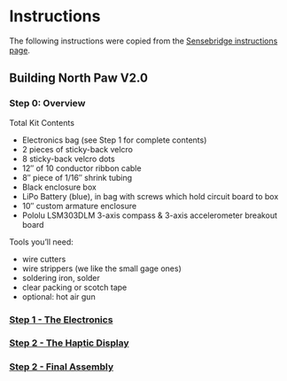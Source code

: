 # Instructions

The following instructions were copied from the [Sensebridge instructions page](https://sensebridge.net/projects/northpaw/instructions/).

## Building North Paw V2.0

### Step 0: Overview

Total Kit Contents

- Electronics bag (see Step 1 for complete contents)
- 2 pieces of sticky-back velcro
- 8 sticky-back velcro dots
- 12″ of 10 conductor ribbon cable
- 8″ piece of 1/16″ shrink tubing
- Black enclosure box
- LiPo Battery (blue), in bag with screws which hold circuit board to box
- 10″ custom armature enclosure
- Pololu LSM303DLM 3-axis compass & 3-axis accelerometer breakout board

Tools you’ll need:

- wire cutters
- wire strippers (we like the small gage ones)
- soldering iron, solder
- clear packing or scotch tape
- optional: hot air gun

### [Step 1 - The Electronics](step1-electronics.pdf)

### [Step 2 - The Haptic Display](step2-display.pdf)

### [Step 2 - Final Assembly](step3-assembly.pdf)
